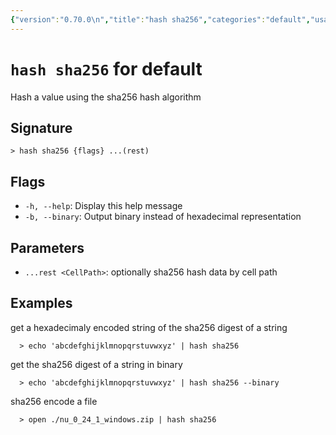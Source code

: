 ```yaml
---
{"version":"0.70.0\n","title":"hash sha256","categories":"default","usage":"Hash a value using the sha256 hash algorithm\n"}
---
```

<!-- THIS FILE IS GENERATED BY update_book_commands.cjs USING NUSHELL'S HELP COMMANDS.
REFRAIN FROM EDITING IT MANUALLY.-->
# <code>hash sha256</code> for default

<div class='command-title'>Hash a value using the sha256 hash algorithm</div>

## Signature

```> hash sha256 {flags} ...(rest)```

## Flags

 * ```-h, --help```: Display this help message
 * ```-b, --binary```: Output binary instead of hexadecimal representation
## Parameters

 * ```...rest <CellPath>```: optionally sha256 hash data by cell path
## Examples

  get a hexadecimaly encoded string of the sha256 digest of a string
```shell
  > echo 'abcdefghijklmnopqrstuvwxyz' | hash sha256
```
  get the sha256 digest of a string in binary
```shell
  > echo 'abcdefghijklmnopqrstuvwxyz' | hash sha256 --binary
```
  sha256 encode a file
```shell
  > open ./nu_0_24_1_windows.zip | hash sha256
```



